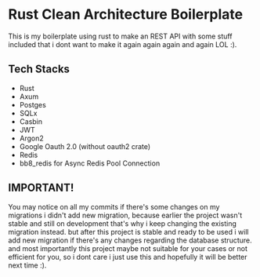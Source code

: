 # Rust Clean Architecture Boilerplate

This is my boilerplate using rust to make an REST API with some stuff included that i dont want to make it again again again and again LOL :).

## Tech Stacks

- Rust
- Axum
- Postges
- SQLx
- Casbin
- JWT
- Argon2
- Google Oauth 2.0 (without oauth2 crate)
- Redis
- bb8_redis for Async Redis Pool Connection

## IMPORTANT!

You may notice on all my commits if there's some changes on my migrations i didn't add new migration, because earlier the project wasn't stable and still on development that's why i keep changing the existing migration instead.
but after this project is stable and ready to be used i will add new migration if there's any changes regarding the database structure.
and most importantly this project maybe not suitable for your cases or not efficient for you, so i dont care i just use this and hopefully it will be better next time :).
